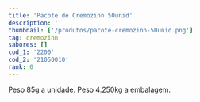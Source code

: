```yaml
---
title: 'Pacote de Cremozinn 50unid'
description: ''
thumbnail: ['/produtos/pacote-cremozinn-50unid.png']
tag: cremozinn
sabores: []
cod_1: '2200'
cod_2: '21050010'
rank: 0
---
```

Peso 85g a unidade.
Peso 4.250kg a embalagem.